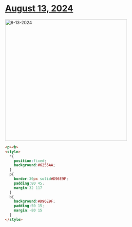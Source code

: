 # [August 13, 2024](https://cssbattle.dev/play/oIzpfpbYdfvR12q0KYM6)

<img src="https://firebasestorage.googleapis.com/v0/b/cssbattleapp.appspot.com/o/user%2Fe6YbeBahWNPT7VpE2rE2p85byxa2%2Ftargets%2Ftarget_986K5ZT@2x.png?alt=media" width="400" alt="8-13-2024" />

```html
<p><b>
<style>
  *{
    position:fixed;
    background:#6255AA;
  }
  p{
    border:30px solid#D96E9F;
    padding:80 45;
    margin:32 117
  }
  b{
    background:#D96E9F;
    padding:50 15;
    margin:-80 15
  }
</style>
```
